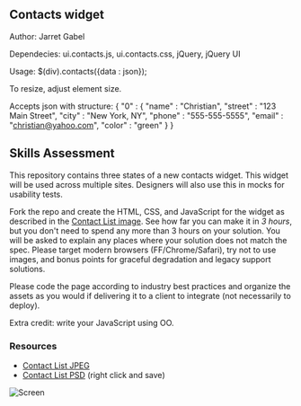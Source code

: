 ## Contacts widget

Author: Jarret Gabel

Dependecies:
ui.contacts.js, 
ui.contacts.css,
jQuery, jQuery UI

Usage:
$(div).contacts({data : json});

To resize, adjust element size.

Accepts json with structure:
 {
		"0" : {
			"name"  	: "Christian",
			"street"	: "123 Main Street",
			"city"  	: "New York, NY",
			"phone" 	: "555-555-5555",
			"email" 	: "christian@yahoo.com",
			"color"		: "green"
		}
}

## Skills Assessment

This repository contains three states of a new contacts widget. This widget will be used across multiple sites. Designers will also use this in mocks for usability tests.

Fork the repo and create the HTML, CSS, and JavaScript for the widget as described in the [Contact List image](https://github.com/ff0000/skills-assessment/blob/master/contactListUpdated.jpg).  See how far you can make it in *3 hours*, but you don't need to spend any more than 3 hours on your solution. You will be asked to explain any places where your solution does not match the spec.  Please target modern browsers (FF/Chrome/Safari), try not to use images, and bonus points for graceful degradation and legacy support solutions.

Please code the page according to industry best practices and organize the assets as you would if delivering it to a client to integrate (not necessarily to deploy).

Extra credit: write your JavaScript using OO.

### Resources

* [Contact List JPEG](https://github.com/ff0000/skills-assessment/blob/master/contactListUpdated.jpg)
* [Contact List PSD](https://github.com/ff0000/skills-assessment/blob/master/contactListUpdated.psd?raw=true) (right click and save)

![Screen](https://github.com/ff0000/skills-assessment/raw/master/contactListUpdated.jpg)